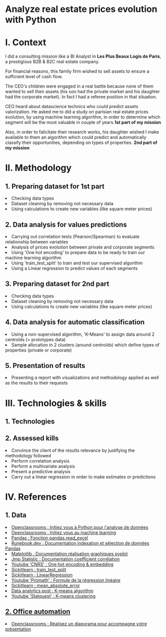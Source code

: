 # Analyze real estate prices evolution with Python

<h1>I. Context</h1>

I did a consulting mission like a BI Analyst in **Les Plus Beaux Logis de Paris**, a prestigious B2B & B2C real estate company.

For financial reasons, this family firm wished to sell assets to ensure a sufficient level of cash flow.

The CEO's children were engaged in a real battle because none of them wanted to sell their assets (his son had the private market and his daughter had the corporate market). In fact I had a referee position in that situation.

CEO heard about datascience technics who could predict assets valorization. He asked me to did a study on parisian real estate prices evolution, by using machine learning algorithm, in order to determine which segment will be the most valuable in couple of years.**1st part of my mission**

Also, in order to falicitate their research works, his daughter wished I make available to them an algorithm which could predict and automatically classify their opportunities, depending on types of properties. **2nd part of my mission**

<h1>II. Methodology</h1>
  <h2>1. Preparing dataset for 1st part</h2>
    <li>Checking data types</li>
    <li>Dataset cleaning by removing not necessary data</li>
    <li>Using calculations to create new variables (like square meter prices)</li>

  <h2>2. Data analysis for values predictions</h2>
    <li>Carrying out correlation tests (Pearson/Spearman) to evaluate relationship between variables</li>
    <li>Analysis of prices evolution between private and corporate segments</li>
    <li>Using 'One hot encoding' to prepare data to be ready to train our machine learning algorithm</li>
    <li>Using 'train_test_split' to train and test our supervised algorithm</li>
    <li>Using a Linear regression to predict values of each segments</li>

  <h2>3. Preparing dataset for 2nd part</h2>  
    <li>Checking data types</li>
    <li>Dataset cleaning by removing not necessary data</li>
    <li>Using calculations to create new variables (like square meter prices)</li>
    
  <h2>4. Data analysis for automatic classification</h2>
    <li>Using a non-supervised algorithm, 'K-Means' to assign data around 2 centroïds (= prototypes data)</li>
    <li>Sample allocation in 2 clusters (around centroïds) which define types of properties (private or corporate)</li>

  <h2>5. Presentation of results</h2>
    <li>Presenting a report with visualizations and methodology applied as well as the results to their requests</li>

<h1>III. Technologies & skills</h1>

  <h2>1. Technologies</h2>

  <h2>2. Assessed kills</h2>
    <li>Convince the client of the results relevance by justifying the methodology followed</li>
    <li>Perform correlation analysis</li>
    <li>Perform a multivariate analysis</li>
    <li>Present a predictive analysis</li>
    <li>Carry out a linear regression in order to make estimates or predictions</li>

<h1>IV. References</h1>

  <h2>1. Data</h2>
    <li><a href="https://openclassrooms.com/fr/courses/6204541-initiez-vous-a-python-pour-lanalyse-de-donnees">Openclassrooms : Initiez vous à Python pour l'analyse de données</a></li>
    <li><a href="https://openclassrooms.com/fr/courses/8063076-initiez-vous-au-machine-learning">Openclassrooms : Initiez vous au machine learning</li>
    <li><a href="https://pandas.pydata.org/docs/reference/api/pandas.read_excel.html">Pandas : Fonction pandas.read_excel</li>
    <li><a href="https://runebook.dev/fr/docs/pandas/user_guide/indexing">Runebook.dev : Documentation indexation et sélection de données Pandas</li>
    <li><a href="https://matplotlib.org/stable/api/_as_gen/matplotlib.pyplot.plot.html">Matplotlib : Documentation réalisation graphiques pyplot</li>
    <li><a href="https://www.jmp.com/fr_fr/statistics-knowledge-portal/what-is-correlation/correlation-coefficient.html">Jmp Statistic : Documentation coefficient corrélation</li>
    <li><a href="https://www.youtube.com/watch?v=iUVBpTeemjU&t=381s">Youtube 'CNRS' : One hot encoding & embedding</li>
    <li><a href="https://scikit-learn.org/stable/modules/generated/sklearn.model_selection.train_test_split.html">Sickitlearn : train_test_split</li>
    <li><a href="https://scikit-learn.org/stable/modules/generated/sklearn.linear_model.LinearRegression.html">Sickitlearn : LinearRegression</li>
    <li><a href="https://www.youtube.com/watch?v=nM4dE_IMfhs">Youtube 'Promath' : Formule de la régression linéaire</li>
    <li><a href="https://scikit-learn.org/stable/modules/generated/sklearn.metrics.mean_absolute_error.html">Sickitlearn : mean_absolute_error</li>
    <li><a href="https://dataanalyticspost.com/Lexique/k-means-ou-k-moyennes/#:~:text=K%2Dmeans%20(ou%20K%2Dmoyennes)%20%3A%20C',en%20groupes%20(ou%20clusters).">Data analytics post : K-means algorithm</li>
    <li><a href="https://www.youtube.com/watch?v=4b5d3muPQmA">Youtube 'Statquest' : K-means clustering</li>
      

  <h2>2. Office automation</h2>
    <li><a href="https://openclassrooms.com/fr/courses/5870121-realisez-un-diaporama-pour-accompagner-votre-presentation">Openclassrooms : Réalisez un diaporama pour accompagne votre présentation</a></li>
  
